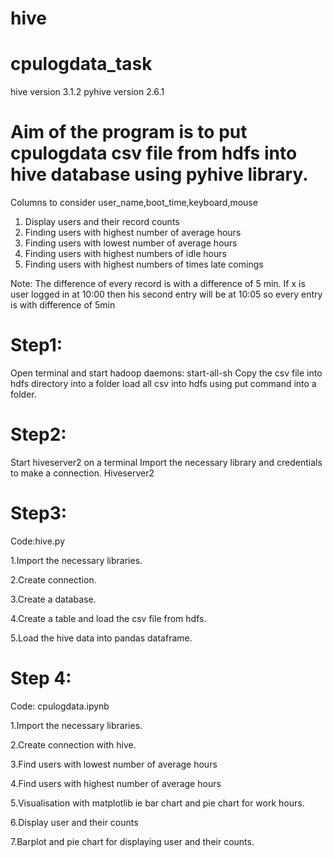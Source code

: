 # hive

# cpulogdata_task

hive version 3.1.2
pyhive version 2.6.1

# Aim of the program is to put cpulogdata csv file from hdfs into hive database using pyhive library.
Columns to consider user_name,boot_time,keyboard,mouse
1) Display users and their record counts
2) Finding users with highest number of average hours
3) Finding users with lowest number of average hours
4) Finding users with highest numbers of idle hours
5) Finding users with highest numbers of times late comings

Note: 
The difference of every record is with a difference of 5 min.
If x is user logged in at 10:00 then his second entry will be at 10:05
so every entry is with difference of 5min

# Step1:
Open terminal and start hadoop daemons: 
start-all-sh 
Copy the csv file into hdfs directory into a folder load all csv into hdfs using put command into a folder.


# Step2:
Start hiveserver2 on a terminal Import the necessary library and credentials to make a connection.
Hiveserver2


# Step3:
Code:hive.py

1.Import the necessary libraries.

2.Create connection. 

3.Create a database.

4.Create a table and load the csv file from hdfs.

5.Load the hive data into pandas dataframe.


# Step 4:
Code: cpulogdata.ipynb

1.Import the necessary libraries.

2.Create connection with hive.

3.Find users with lowest number of average hours

4.Find users with highest number of average hours

5.Visualisation with matplotlib ie bar chart and pie chart for work hours.

6.Display user and their counts

7.Barplot and pie chart for displaying user and their counts.




